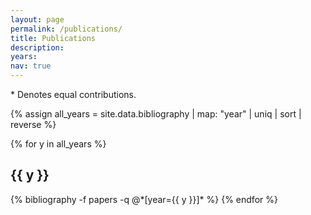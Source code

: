```yaml
---
layout: page
permalink: /publications/
title: Publications
description:
years:
nav: true
---
```

\* Denotes equal contributions.

<div class="publications">

{% assign all_years = site.data.bibliography | map: "year" | uniq | sort | reverse %}

{% for y in all_years %}
  <h2 class="year">{{ y }}</h2>
  {% bibliography -f papers -q @*[year={{ y }}]* %}
{% endfor %}

</div>